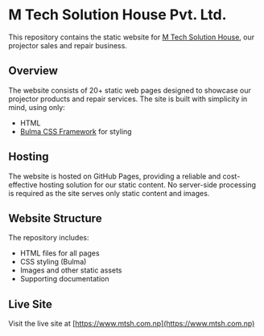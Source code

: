 # M Tech Solution House Pvt. Ltd.

This repository contains the static website for [M Tech Solution House](https://www.mtsh.com.np), our projector sales and repair business.

## Overview

The website consists of 20+ static web pages designed to showcase our projector products and repair services. The site is built with simplicity in mind, using only:

- HTML
- [Bulma CSS Framework](https://bulma.io/) for styling

## Hosting

The website is hosted on GitHub Pages, providing a reliable and cost-effective hosting solution for our static content. No server-side processing is required as the site serves only static content and images.

## Website Structure

The repository includes:
- HTML files for all pages
- CSS styling (Bulma)
- Images and other static assets
- Supporting documentation

## Live Site

Visit the live site at [https://www.mtsh.com.np](https://www.mtsh.com.np)
